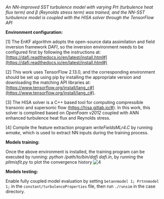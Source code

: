 *An NN-improved SST turbulence model with varying Prt (turbulence heat flux term) and β (Reynolds stress term) was trained, and the NN-SST turbulence model is coupled with the HISA solver through the TensorFlow API*

**Environment configuration:**

[1] The EnKF algorithm adopts the open-source data assimilation and field inversion framework *DAFI*, so the inversion environment needs to be configured first by following the instructions at:
[https://dafi.readthedocs.io/en/latest/install.html#](https://dafi.readthedocs.io/en/latest/install.html#)

[2] This work uses TensorFlow 2.13.0, and the corresponding environment should be set up using pip by installing the appropriate version and downloading the matching API libraries at: [https://www.tensorflow.org/install/lang_c#](https://www.tensorflow.org/install/lang_c#).

[3] The HISA solver is a C++ based tool for computing compressible transonic and supersonic flow (https://hisa.gitlab.io/#). In this work, this solver is complined based on *OpenFoam v2012* coupled with ANN enhanced turbulence heat flux and Reynolds stress.

[4] Compile the feature extraction program *writeFieldsMLr4.C* by running *wmake*, which is used to extract NN inputs during the training process.

**Models training:**

Once the above environment is installed, the training program can be executed by running: *python /path/to/bin/dafi dafi.in*, by running the *pltmisfit.py* to plot the convergence history
![4](https://github.com/user-attachments/assets/4b22863d-aa48-484c-91a7-9f45cfab5ddb)

**Models testing:**

Enable fully coupled model evaluation by setting `betannmodel 1; Prtnnmodel 1;` in the `constant/turbulenceProperties` file, then run `./runsim` in the case directory.



